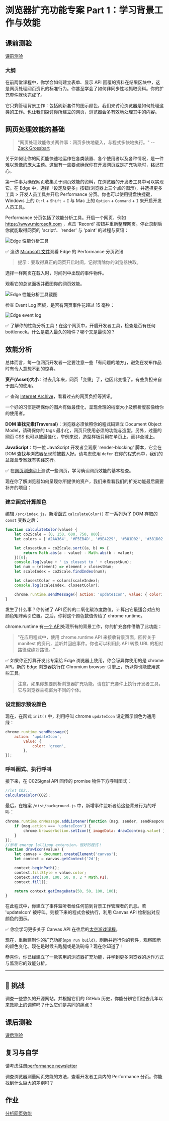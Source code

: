 # 浏览器扩充功能专案 Part 1：学习背景工作与效能

## 课前测验

[课前测验](https://ashy-river-0debb7803.1.azurestaticapps.net/quiz/27?loc=zh_tw)

### 大纲

在前两堂课程中，你学会如何建立表单、显示 API 回覆的资料在结果区块中，这是网页处理网页资讯的标准行为。你甚至学会了如何非同步性地抓取资料。你的扩充套件就快完成了。

它只剩管理背景工作：包括刷新套件的图示颜色，我们来讨论浏览器是如何处理这类的工作。也让我们探讨你所建立的网页，浏览器会多有效地处理其中的内容。

## 网页处理效能的基础

> "网页处理效能攸关两件事：网页多快地载入，与程式多快地执行。" -- [Zack Grossbart](https://www.smashingmagazine.com/2012/06/javascript-profiling-chrome-developer-tools/)

关于如何让你的网页能快速地运作在各类装置、各个使用者以及各种情况，是一件难以想像的庞大主题。这里有一些要点确保你在开发网页或是扩充功能时，铭记在心。

第一件事为确保网页收集关于网页效能的资料，在浏览器的开发者工具中可以实现它。在 Edge 中，选择「设定及更多」按钮(浏览器上三个点的图示)，并选择更多工具 > 开发人员工具并开启 Performance 分页。你也可以使用键盘快捷键，Windows 上的 `Ctrl` + `Shift` + `I` 与 Mac 上的 `Option` + `Command` + `I` 来开启开发人员工具。

Performance 分页包括了效能分析工具。开启一个网页，例如 https://www.microsoft.com ，点击 'Record' 按钮并重新整理网页。停止录制后你就能取得网页的 'script'、'render' 与 'paint' 的过程与资讯：

![Edge 性能分析工具](../images/profiler.png)

✅ 造访 [Microsoft 文件](https://docs.microsoft.com/microsoft-edge/devtools-guide/performance/?WT.mc_id=academic-77807-sagibbon)观看 Edge 的 Performance 分页资讯

> 提示：要取得真正的网页开启时间，记得清除你的浏览器快取。

选择一样网页在载入时，时间列中出现的事件物件。

观看它的总览面板并截图你的网页效能。

![Edge 性能分析工具截图](../images/snapshot.png)

检查 Event Log 面板，是否有网页事件花超过 15 毫秒：

![Edge event log](../images/log.png)

✅ 了解你的性能分析工具！在这个网页中，开启开发者工具，检查是否有任何 bottleneck。什么是载入最久的物件？哪个又是最快的？

## 效能分析

总体而言，每一位网页开发者一定要注意一些「有问题的地方」，避免在发布作品时有令人意想不到的惊喜。

**资产(Asset)大小**：过去几年来，网页「变重」了，也因此变慢了。有些负担来自于图片的使用。

✅ 查询 [Internet Archive](https://httparchive.org/reports/page-weight)，看看过去的网页负担等资讯。

一个好的习惯是确保你的图片有做最佳化，呈现合理的档案大小及解析度影像给你的使用者。

**DOM 查找元素(Traversal)**：浏览器必须依照你的程式码建立 Document Object Model，请确保你的 tags 最小化，网页只使用必须的功能与造型。另外，过量的网页 CSS 也可以被最佳化，举例来说，造型样板只用在单页上，而非全域上。

**JavaScript**：每一位 JavaScript 开发者会观察 'render-blocking' 脚本，它会在 DOM 查找与浏览器呈现前被载入好。请考虑使用 `defer` 在你的程式码中，我们的盆栽盒专案就有实践这行。

✅ 在[网页测速网](https://www.webpagetest.org/)上测试一些网页，学习确认网页效能的基本检查。

现在你了解浏览器如何呈现你所提供的资产，我们来看看我们的扩充功能最后需要补齐的项目：

### 建立函式计算颜色

编辑 `/src/index.js`，新增函式 `calculateColor()` 在一系列为了 DOM 存取的 `const` 变数之后：

```JavaScript
function calculateColor(value) {
	let co2Scale = [0, 150, 600, 750, 800];
	let colors = ['#2AA364', '#F5EB4D', '#9E4229', '#381D02', '#381D02'];

	let closestNum = co2Scale.sort((a, b) => {
		return Math.abs(a - value) - Math.abs(b - value);
	})[0];
	console.log(value + ' is closest to ' + closestNum);
	let num = (element) => element > closestNum;
	let scaleIndex = co2Scale.findIndex(num);

	let closestColor = colors[scaleIndex];
	console.log(scaleIndex, closestColor);

	chrome.runtime.sendMessage({ action: 'updateIcon', value: { color: closestColor } });
}
```

发生了什么事？你传递了 API 回传的二氧化碳浓度数值，计算出它最适合对应的颜色矩阵索引位置。之后，你将这个颜色数值传给了 chrome runtime。

chrome.runtime 有[一个 API](https://developer.chrome.com/extensions/runtime)处理所有的背景工作，你的扩充套件借助了此功能：

> "在应用程式中，使用 chrome.runtime API 来接收背景页面，回传关于 manifest 的资讯，监听并回应事件。你也可以利用此 API 转换 URL 的相对路径成绝对路径。"

✅ 如果你正打算开发此专案给 Edge 浏览器上使用，你会讶异你使用的是 chrome API。新的 Edge 浏览器执行在 Chromium browser 引擎上，所以你也能使用这些工具。

> 注意，如果你想要剖析浏览器扩充功能，请在扩充套件上执行开发者工具，它与浏览器主视窗为不同的个体。

### 设定图示预设颜色

现在，在函式 `init()` 中，利用呼叫 chrome `updateIcon` 设定图示颜色为通用绿：

```JavaScript
chrome.runtime.sendMessage({
	action: 'updateIcon',
		value: {
			color: 'green',
		},
});
```
### 呼叫函式、执行呼叫

接下来，在 C02Signal API 回传的 promise 物件下方呼叫函式：

```JavaScript
//let CO2...
calculateColor(CO2);
```
最后，在档案 `/dist/background.js` 中，新增事件监听者给这些背景行为的呼叫：

```JavaScript
chrome.runtime.onMessage.addListener(function (msg, sender, sendResponse) {
	if (msg.action === 'updateIcon') {
		chrome.browserAction.setIcon({ imageData: drawIcon(msg.value) });
	}
});
//参考 energy lollipop extension，很好的程式！
function drawIcon(value) {
	let canvas = document.createElement('canvas');
	let context = canvas.getContext('2d');

	context.beginPath();
	context.fillStyle = value.color;
	context.arc(100, 100, 50, 0, 2 * Math.PI);
	context.fill();

	return context.getImageData(50, 50, 100, 100);
}
```
在此程式中，你建立了事件监听者给任何前到背景工作管理者的讯息。若 'updateIcon' 被呼叫，则接下来的程式会被执行，利用 Canvas API 绘制出对应颜色的图示。

✅ 你会学习更多关于 Canvas API 在往后的[太空游戏课程](../../../6-space-game/2-drawing-to-canvas/translations/README.zh-tw.md)。

现在，重新建制你的扩充功能(`npm run build`)，刷新并运行你的套件，观察图示的颜色变化。现在是时候去跑腿或是洗碗吗？现在你知道了！

恭喜你，你已经建立了一款实用的浏览器扩充功能，并学到更多浏览器的运作方式与监测它的效能分析。

---

## 🚀 挑战

调查一些悠久的开源网站，并根据它们的 GitHub 历史，你能分辨它们过去几年以来效能上的调整吗？什么它们是共同的痛点？

## 课后测验

[课后测验](https://ashy-river-0debb7803.1.azurestaticapps.net/quiz/28?loc=zh_tw)

## 复习与自学

请考虑注册[performance newsletter](https://perf.email/)

调查浏览器测量网页效能的方法，查看开发者工具内的 Performance 分页。你能找到什么巨大的差别吗？

## 作业

[分析网页效能](assignment.zh-cn.md)

